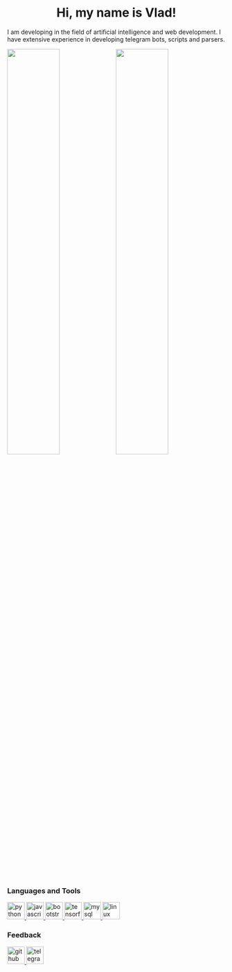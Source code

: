 <h1 align="center">Hi, my name is Vlad!</h1>
<p>I am developing in the field of artificial intelligence and web development. I have extensive experience in developing telegram bots, scripts and parsers.</p>


[<img align="center" width="49%" src="https://github-readme-stats.vercel.app/api?username=vlad-eat&include_all_commits=true&show_icons=true&theme=tokyonight&hide_border=true" />](https://github.com/vlad-eat)
[<img align="center" width="49%" src="https://github-readme-streak-stats.herokuapp.com/?user=vlad-eat&theme=tokyonight&hide_border=true&include_all_commits=true&count_private=true" />](https://github.com/vlad-eat)

<h3 align="left">Languages and Tools</h3>
<!-- Языки программирования -->
<p align="left"> <a href="https://www.python.org" target="_blank" rel="noreferrer"> <img src="https://www.python.org/static/apple-touch-icon-144x144-precomposed.png" alt="python" width="40" height="40"/> </a>
<a href="https://www.javascript.com/" target="_blank" rel="noreferrer"> <img src="https://upload.wikimedia.org/wikipedia/commons/9/99/Unofficial_JavaScript_logo_2.svg" alt="javascript" width="40" height="40"/> </a>
<!-- Фреймворки -->
<a href="https://getbootstrap.com/" target="_blank" rel="noreferrer"> <img src="https://getbootstrap.com/docs/5.2/assets/img/favicons/apple-touch-icon.png" alt="bootstrap" width="40" height="40"/> </a>
<a href="https://www.tensorflow.org/" target="_blank" rel="noreferrer"> <img src="https://upload.wikimedia.org/wikipedia/commons/2/2d/Tensorflow_logo.svg" alt="tensorflow" width="40" height="40"/> </a>
<!-- Базы данных -->
<a href="https://www.mysql.com/" target="_blank" rel="noreferrer"> <img src="https://www.vectorlogo.zone/logos/mysql/mysql-icon.svg" alt="mysql" width="40" height="40"/> </a>
<!-- ОС -->
<a href="https://www.linux.org.ru/" target="_blank" rel="noreferrer"> <img src="https://upload.wikimedia.org/wikipedia/commons/a/ab/Linux_Logo_in_Linux_Libertine_Font.svg" alt="linux" width="40" height="40"/> </a>

<!-- Обратная связь -->
<h3 align="left">Feedback</h3>
<a href="https://github.com/vlad-eat" target="_blank" rel="noreferrer"> <img src="https://cdn.jsdelivr.net/npm/simple-icons@3.0.1/icons/github.svg" alt="github" width="40" height="40"/> </a>
<a href="https://t.me/vlad_eat" target="_blank" rel="noreferrer"> <img src="https://upload.wikimedia.org/wikipedia/commons/8/83/Telegram_2019_Logo.svg" alt="telegram" width="40" height="40"/> </a>
